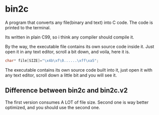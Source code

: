 # bin2c
A program that converts any file(binary and text) into C code. The code is printed to the terminal.

Its written in plain C99, so i think any compiler should compile it.

By the way, the executable file contains its own source code inside it. Just open it in any text editor, scroll a bit down, and voila, here it is.

```c
char* file[SIZE]="\x4b\xf\0......\xff\xa5";
```

The executable contains its own source code built into it, just open it with any text editor, scroll down a little bit and you will see it.

## Difference between bin2c and bin2c.v2
The first version consumes A LOT of file size. Second one is way better optimized, and you should use the second one.
